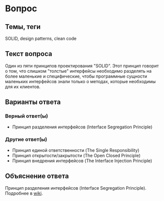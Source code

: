 # Вопрос

## Темы, теги

SOLID, design patterns, clean code

## Текст вопроса

Один из пяти принципов проектирования "SOLID". Этот принцип говорит о том, что слишком "толстые" интерфейсы необходимо разделять на более маленькие и специфические, чтобы программные сущности маленьких интерфейсов знали только о методах, которые необходимы для их клиентов.

## Варианты ответа

### Верный ответ(ы)

* Принцип разделения интерфейсов (Interface Segregation Principle)

### Другие ответ(ы)

* Принцип единой ответственности (The Single Responsibility)
* Принцип открытости/закрытости (The Open Closed Principle)
* Принцип внедрения интерфейсов (The Interface Injection Principle)

## Объяснение ответа

Принцип разделения интерфейсов (Interface Segregation Principle). Подробнее в [wiki](https://technical-excellence.ru/wiki/InterfaceSegregationPrinciple).
